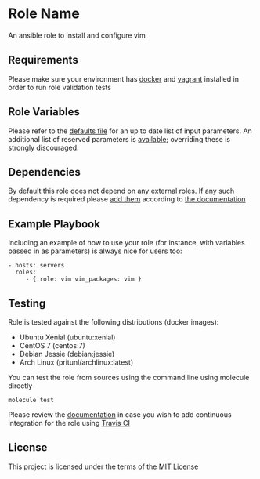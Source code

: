 Role Name
=========

An ansible role to install and configure vim

Requirements
------------

Please make sure your environment has [docker](https://www.docker.com) and [vagrant](https://www.vagrantup.com) installed in order to run role validation tests

Role Variables
--------------

Please refer to the [defaults file](/defaults/main.yml) for an up to date list of input parameters.
An additional list of reserved parameters is [available](/defaults/reserved.yml); overriding these is strongly discouraged.

Dependencies
------------

By default this role does not depend on any external roles. If any such dependency is required please [add them](/meta/main.yml) according to [the documentation](http://docs.ansible.com/ansible/playbooks_roles.html#role-dependencies)

Example Playbook
----------------

Including an example of how to use your role (for instance, with variables passed in as parameters) is always nice for users too:

    - hosts: servers
      roles:
         - { role: vim vim_packages: vim }


Testing
-------

Role is tested against the following distributions (docker images):
  * Ubuntu Xenial (ubuntu:xenial)
  * CentOS 7 (centos:7)
  * Debian Jessie (debian:jessie)
  * Arch Linux (pritunl/archlinux:latest)

You can test the role from sources using the command line using molecule directly
```
molecule test
```
Please review the [documentation](http://docs.ansible.com/ansible/galaxy.html#setup-travis-integrations) in case you wish to add continuous integration for the role using [Travis CI](https://travis-ci.org)

License
-------

This project is licensed under the terms of the [MIT License](/LICENSE)
